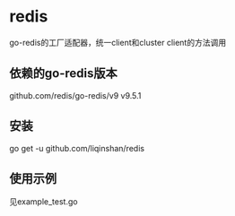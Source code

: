 # redis
go-redis的工厂适配器，统一client和cluster client的方法调用  

## 依赖的go-redis版本  
github.com/redis/go-redis/v9 v9.5.1  

## 安装  
go get -u github.com/liqinshan/redis  

## 使用示例  
见example_test.go
